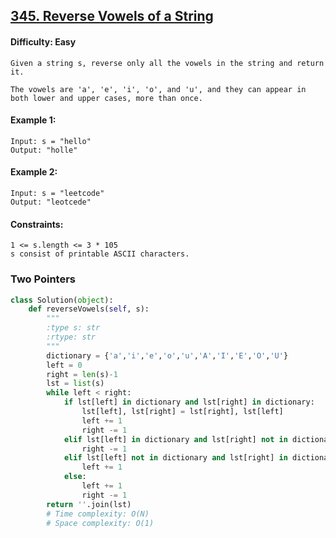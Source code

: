 ## [345. Reverse Vowels of a String](https://leetcode.com/problems/reverse-vowels-of-a-string)

#### Difficulty: Easy

```
Given a string s, reverse only all the vowels in the string and return it.

The vowels are 'a', 'e', 'i', 'o', and 'u', and they can appear in both lower and upper cases, more than once.
```

#### Example 1:

```
Input: s = "hello"
Output: "holle"
```

#### Example 2:

```
Input: s = "leetcode"
Output: "leotcede"
```

#### Constraints:

```
1 <= s.length <= 3 * 105
s consist of printable ASCII characters.
```

### Two Pointers

```Python
class Solution(object):
    def reverseVowels(self, s):
        """
        :type s: str
        :rtype: str
        """
        dictionary = {'a','i','e','o','u','A','I','E','O','U'}
        left = 0
        right = len(s)-1
        lst = list(s)
        while left < right:
            if lst[left] in dictionary and lst[right] in dictionary:
                lst[left], lst[right] = lst[right], lst[left]
                left += 1
                right -= 1
            elif lst[left] in dictionary and lst[right] not in dictionary:
                right -= 1
            elif lst[left] not in dictionary and lst[right] in dictionary:
                left += 1
            else:
                left += 1
                right -= 1
        return ''.join(lst)
        # Time complexity: O(N)
        # Space complexity: O(1)
```                
